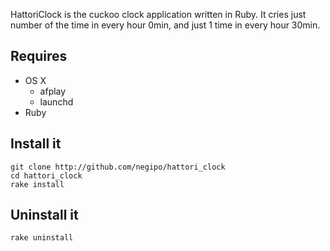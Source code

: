 HattoriClock is the cuckoo clock application written in Ruby.
It cries just number of the time in every hour 0min, and just 1 time in every hour 30min.


## Requires
- OS X
  - afplay
  - launchd
- Ruby


## Install it

```
git clone http://github.com/negipo/hattori_clock
cd hattori_clock
rake install
```


## Uninstall it

```
rake uninstall
```
